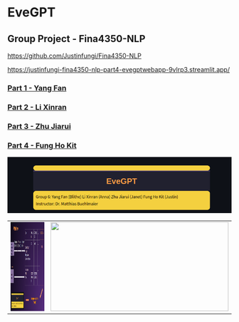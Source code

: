 # EveGPT


## Group Project - Fina4350-NLP
https://github.com/Justinfungi/Fina4350-NLP

https://justinfungi-fina4350-nlp-part4-evegptwebapp-9vlrp3.streamlit.app/
### [Part 1 - Yang Fan   ](https://github.com/Justinfungi/Fina4350-NLP/blob/main/Part1_NewScrape/README.md)
### [Part 2 - Li Xinran  ](https://github.com/Justinfungi/Fina4350-NLP/blob/main/Part2_DataProcessing/README.md)
### [Part 3 - Zhu Jiarui ](https://github.com/Justinfungi/Fina4350-NLP/blob/main/Part3_FinBert/README.md)
### [Part 4 - Fung Ho Kit](https://github.com/Justinfungi/Fina4350-NLP/blob/main/Part4_EveGPT/README.md)


![](https://github.com/Justinfungi/Fina4350-NLP/blob/main/Inferences/Banner.png)
<table>
  <tr>
    <td><img src="https://github.com/Justinfungi/Fina4350-NLP/blob/main/Inferences/Workflow1.png" width="400" height="200"></td>
    <td><img src="https://github.com/Justinfungi/Fina4350-NLP/blob/main/Inferences/FinalPrez.gif" width="400" height="200"></td>
  </tr>
</table>
